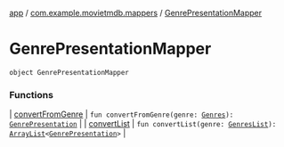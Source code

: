 [app](../../index.md) / [com.example.movietmdb.mappers](../index.md) / [GenrePresentationMapper](./index.md)

# GenrePresentationMapper

`object GenrePresentationMapper`

### Functions

| [convertFromGenre](convert-from-genre.md) | `fun convertFromGenre(genre: `[`Genres`](../../com.example.movietmdb.repository.retrofit/-genres/index.md)`): `[`GenrePresentation`](../../com.example.movietmdb.recycler.data/-genre-presentation/index.md) |
| [convertList](convert-list.md) | `fun convertList(genre: `[`GenresList`](../../com.example.movietmdb.repository.retrofit/-genres-list/index.md)`): `[`ArrayList`](https://kotlinlang.org/api/latest/jvm/stdlib/kotlin.collections/-array-list/index.html)`<`[`GenrePresentation`](../../com.example.movietmdb.recycler.data/-genre-presentation/index.md)`>` |


